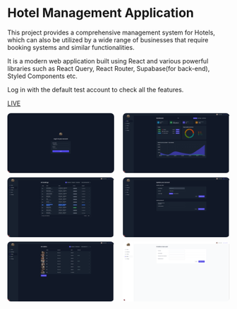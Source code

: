 # Hotel Management Application

This project provides a comprehensive management system for Hotels, which can also be utilized by a wide range of businesses that require booking systems and similar functionalities.

It is a modern web application built using React and various powerful libraries such as React Query, React Router, Supabase(for back-end), Styled Components etc.

Log in with the default test account to check all the features.

<a href = "https://hotel-management-app-ardsens-projects.vercel.app/">LIVE</a>

<div style="display: flex; flex-wrap: wrap; justify-content: space-between; gap: 10px;">
  <img src="./photo1.png" alt="Photo 1" width="48%" style="border-radius: 8px;">
  <img src="./photo2.png" alt="Photo 2" width="48%" style="border-radius: 8px;">
  <img src="./photo3.png" alt="Photo 3" width="48%" style="border-radius: 8px;">
  <img src="./photo4.png" alt="Photo 4" width="48%" style="border-radius: 8px;">
  <img src="./photo5.png" alt="Photo 5" width="48%" style="border-radius: 8px;">
  <img src="./photo6.png" alt="Photo 6" width="48%" style="border-radius: 8px;">
</div>
